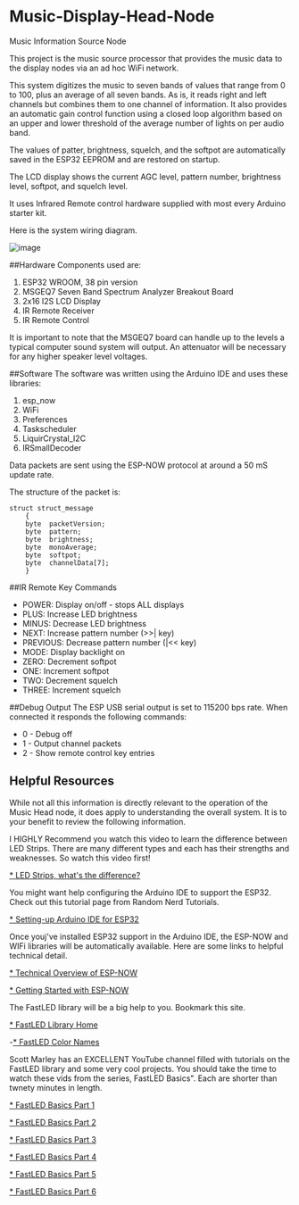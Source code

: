 # Music-Display-Head-Node
Music Information Source Node

This project is the music source processor that provides the music data to the display nodes via an ad hoc WiFi network.

This system digitizes the music to seven bands of values that range from 0 to 100, plus an average of all seven bands. As is, it reads right and left channels but combines them to one channel of information. It also provides an automatic gain control function using a closed loop algorithm based on an upper and lower threshold of the average number of lights on per audio band.

The values of patter, brightness, squelch, and the softpot are automatically saved in the ESP32 EEPROM and are restored on startup.

The LCD display shows the current AGC level, pattern number, brightness level, softpot, and squelch level.

It uses Infrared Remote control hardware supplied with most every Arduino starter kit.

Here is the system wiring diagram.

![image](https://user-images.githubusercontent.com/11139777/179383187-0bf534e1-a47a-4c30-b947-64a40a318c85.png)

##Hardware
Components used are:
1. ESP32 WROOM, 38 pin version
2. MSGEQ7 Seven Band Spectrum Analyzer Breakout Board
3. 2x16 I2S LCD Display
4. IR Remote Receiver
5. IR Remote Control

It is important to note that the MSGEQ7 board can handle up to the levels a typical computer sound system will output. An attenuator will be necessary for any higher speaker level voltages.

##Software
The software was written using the Arduino IDE and uses these libraries:
1. esp_now
2. WiFi
3. Preferences
4. Taskscheduler
5. LiquirCrystal_I2C
6. IRSmallDecoder

Data packets are sent using the ESP-NOW protocol at around a 50 mS update rate.

The structure of the packet is:
```
struct struct_message
    {
    byte  packetVersion;
    byte  pattern;
    byte  brightness;
    byte  monoAverage;
    byte  softpot;
    byte  channelData[7];
    }
```

##IR Remote Key Commands
- POWER:    Display on/off - stops ALL displays
- PLUS:     Increase LED brightness
- MINUS:    Decrease LED brightness
- NEXT:     Increase pattern number (>>| key)
- PREVIOUS: Decrease pattern number (|<< key)
- MODE:     Display backlight on
- ZERO:     Decrement softpot
- ONE:      Increment softpot
- TWO:      Decrement squelch
- THREE:    Increment squelch

##Debug Output
The ESP USB serial output is set to 115200 bps rate. When connected it responds the following commands:
- 0 - Debug off
- 1 - Output channel packets
- 2 - Show remote control key entries

## Helpful Resources

While not all this information is directly relevant to the operation of the Music Head node, it does apply to understanding the overall system. It is to your benefit to review the following information.

I HIGHLY Recommend you watch this video to learn the difference between LED Strips. There are many different types and each has their strengths and weaknesses. So watch this video first!

[* LED Strips, what's the difference?](https://www.youtube.com/watch?v=QnvircC22hU)

You might want help configuring the Arduino IDE to support the ESP32. Check out this tutorial page from Random Nerd Tutorials.

[* Setting-up Arduino IDE for ESP32](https://randomnerdtutorials.com/installing-the-esp32-board-in-arduino-ide-windows-instructions/)

Once youj've installed ESP32 support in the Arduino IDE, the ESP-NOW and WIFi libraries will be automatically available. Here are some links to helpful technical detail.

[* Technical Overview of ESP-NOW](https://docs.espressif.com/projects/esp-idf/en/latest/esp32/api-reference/network/esp_now.html#esp-now)

[* Getting Started with ESP-NOW](https://randomnerdtutorials.com/esp-now-esp32-arduino-ide/)

The FastLED library will be a big help to you. Bookmark this site.

[* FastLED Library Home](https://fastled.io/)

   -[* FastLED Color Names](http://fastled.io/docs/3.1/struct_c_r_g_b.html)

Scott Marley has an EXCELLENT YouTube channel filled with tutorials on the FastLED library and some very cool projects. You should take the time to watch these vids from the series, FastLED Basics". Each are shorter than twnety minutes in length.

[* FastLED Basics Part 1](https://www.youtube.com/watch?v=4Ut4UK7612M&t=80s)

[* FastLED Basics Part 2](https://www.youtube.com/watch?v=FQpXStjJ4Vc&t=883s)

[* FastLED Basics Part 3](https://www.youtube.com/watch?v=Ukq0tH2Tnkc)

[* FastLED Basics Part 4](https://www.youtube.com/watch?v=2owTxbrmY-s&t=61s)

[* FastLED Basics Part 5](https://www.youtube.com/watch?v=fRXJQVdwrog&t=292s)

[* FastLED Basics Part 6](https://www.youtube.com/watch?v=7Dhh0IMSI4Q&t=73s)
